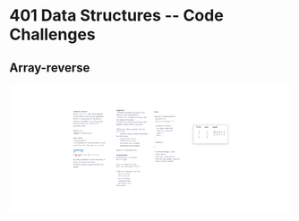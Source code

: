 # 401 Data Structures -- Code Challenges

## Array-reverse

![Array-reverse](images/array-reverse.png)
